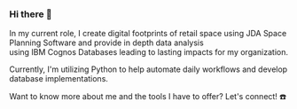 ### Hi there 👋

<!--
**brentjand/brentjand** is a ✨ _special_ ✨ repository because its `README.md` (this file) appears on your GitHub profile.

Here are some ideas to get you started:

- 🔭 I’m currently working on ...
- 🌱 I’m currently learning ...
- 👯 I’m looking to collaborate on ...
- 🤔 I’m looking for help with ...
- 💬 Ask me about ...
- 📫 How to reach me: ...
- 😄 Pronouns: ...
- ⚡ Fun fact: ...
-->

In my current role, I create digital footprints of retail space using JDA Space Planning Software and provide in depth data analysis <br>
using IBM Cognos Databases leading to lasting impacts for my organization. <br>

Currently, I'm utilizing Python to help automate daily workflows and develop database implementations. <br>

Want to know more about me and the tools I have to offer? Let's connect! :phone: <br>
